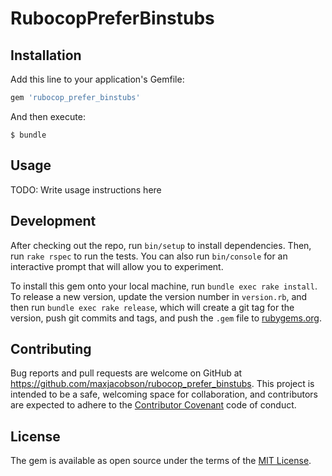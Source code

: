 # RubocopPreferBinstubs

## Installation

Add this line to your application's Gemfile:

```ruby
gem 'rubocop_prefer_binstubs'
```

And then execute:

    $ bundle

## Usage

TODO: Write usage instructions here

## Development

After checking out the repo, run `bin/setup` to install dependencies. Then, run
`rake rspec` to run the tests. You can also run `bin/console` for an
interactive prompt that will allow you to experiment.

To install this gem onto your local machine, run `bundle exec rake install`. To
release a new version, update the version number in `version.rb`, and then run
`bundle exec rake release`, which will create a git tag for the version, push
git commits and tags, and push the `.gem` file to
[rubygems.org](https://rubygems.org).

## Contributing

Bug reports and pull requests are welcome on GitHub at
https://github.com/maxjacobson/rubocop_prefer_binstubs. This project is
intended to be a safe, welcoming space for collaboration, and contributors are
expected to adhere to the [Contributor
Covenant](http://contributor-covenant.org) code of conduct.


## License

The gem is available as open source under the terms of the [MIT
License](http://opensource.org/licenses/MIT).

